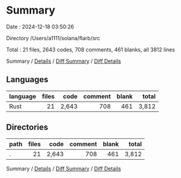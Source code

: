 # Summary

Date : 2024-12-18 03:50:26

Directory /Users/a1111/solana/flarb/src

Total : 21 files,  2643 codes, 708 comments, 461 blanks, all 3812 lines

Summary / [Details](details.md) / [Diff Summary](diff.md) / [Diff Details](diff-details.md)

## Languages
| language | files | code | comment | blank | total |
| :--- | ---: | ---: | ---: | ---: | ---: |
| Rust | 21 | 2,643 | 708 | 461 | 3,812 |

## Directories
| path | files | code | comment | blank | total |
| :--- | ---: | ---: | ---: | ---: | ---: |
| . | 21 | 2,643 | 708 | 461 | 3,812 |

Summary / [Details](details.md) / [Diff Summary](diff.md) / [Diff Details](diff-details.md)